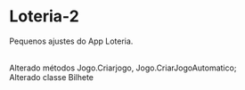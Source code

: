 # Loteria-2
Pequenos ajustes do App Loteria.

<br />
Alterado métodos Jogo.Criarjogo, Jogo.CriarJogoAutomatico;

<br />
Alterado classe Bilhete
